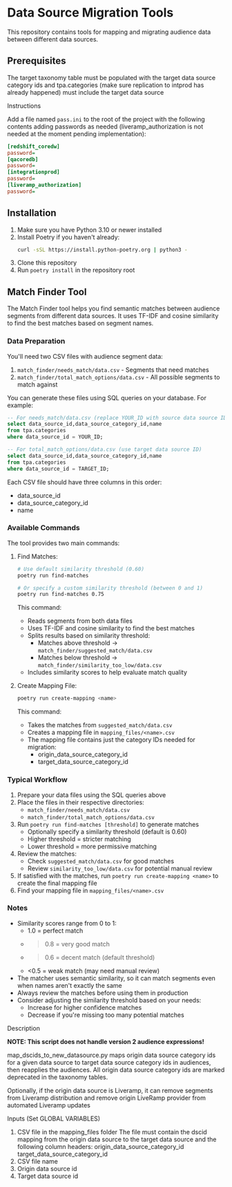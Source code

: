 # Data Source Migration Tools

This repository contains tools for mapping and migrating audience data between different data sources.

## Prerequisites
The target taxonomy table must be populated with the target data source category ids and tpa.categories (make sure replication to intprod has already happened) must include the target data source

Instructions

Add a file named `pass.ini` to the root of the project with the following contents adding passwords as needed (liveramp_authorization is not needed at the moment pending implementation):

```ini
[redshift_coredw]
password=
[qacoredb]
password=
[integrationprod]
password=
[liveramp_authorization]
password=
```

## Installation

1. Make sure you have Python 3.10 or newer installed
2. Install Poetry if you haven't already:
   ```bash
   curl -sSL https://install.python-poetry.org | python3 -
   ```
3. Clone this repository
4. Run `poetry install` in the repository root

## Match Finder Tool

The Match Finder tool helps you find semantic matches between audience segments from different data sources. It uses TF-IDF and cosine similarity to find the best matches based on segment names.

### Data Preparation

You'll need two CSV files with audience segment data:

1. `match_finder/needs_match/data.csv` - Segments that need matches
2. `match_finder/total_match_options/data.csv` - All possible segments to match against

You can generate these files using SQL queries on your database. For example:

```sql
-- For needs_match/data.csv (replace YOUR_ID with source data source ID)
select data_source_id,data_source_category_id,name 
from tpa.categories
where data_source_id = YOUR_ID;

-- For total_match_options/data.csv (use target data source ID)
select data_source_id,data_source_category_id,name 
from tpa.categories
where data_source_id = TARGET_ID;
```

Each CSV file should have three columns in this order:
- data_source_id
- data_source_category_id
- name

### Available Commands

The tool provides two main commands:

1. Find Matches:
   ```bash
   # Use default similarity threshold (0.60)
   poetry run find-matches

   # Or specify a custom similarity threshold (between 0 and 1)
   poetry run find-matches 0.75
   ```
   This command:
   - Reads segments from both data files
   - Uses TF-IDF and cosine similarity to find the best matches
   - Splits results based on similarity threshold:
     - Matches above threshold → `match_finder/suggested_match/data.csv`
     - Matches below threshold → `match_finder/similarity_too_low/data.csv`
   - Includes similarity scores to help evaluate match quality

2. Create Mapping File:
   ```bash
   poetry run create-mapping <name>
   ```
   This command:
   - Takes the matches from `suggested_match/data.csv`
   - Creates a mapping file in `mapping_files/<name>.csv`
   - The mapping file contains just the category IDs needed for migration:
     - origin_data_source_category_id
     - target_data_source_category_id

### Typical Workflow

1. Prepare your data files using the SQL queries above
2. Place the files in their respective directories:
   - `match_finder/needs_match/data.csv`
   - `match_finder/total_match_options/data.csv`
3. Run `poetry run find-matches [threshold]` to generate matches
   - Optionally specify a similarity threshold (default is 0.60)
   - Higher threshold = stricter matching
   - Lower threshold = more permissive matching
4. Review the matches:
   - Check `suggested_match/data.csv` for good matches
   - Review `similarity_too_low/data.csv` for potential manual review
5. If satisfied with the matches, run `poetry run create-mapping <name>` to create the final mapping file
6. Find your mapping file in `mapping_files/<name>.csv`

### Notes

- Similarity scores range from 0 to 1:
  - 1.0 = perfect match
  - >0.8 = very good match
  - >0.6 = decent match (default threshold)
  - <0.5 = weak match (may need manual review)
- The matcher uses semantic similarity, so it can match segments even when names aren't exactly the same
- Always review the matches before using them in production
- Consider adjusting the similarity threshold based on your needs:
  - Increase for higher confidence matches
  - Decrease if you're missing too many potential matches

Description

**NOTE: This script does not handle version 2 audience expressions!**

map_dscids_to_new_datasource.py maps origin data source category ids for a given data source to target data source category ids in audiences, then reapplies the audiences.
All origin data source category ids are marked deprecated in the taxonomy tables.

Optionally, if the origin data source is Liveramp, it can remove segments from Liveramp distribution and remove origin LiveRamp provider from automated Liveramp updates

Inputs (Set GLOBAL VARIABLES)
1. CSV file in the mapping_files folder
   The file must contain the dscid mapping from the origin data source to the target data source and the following
   column headers:
   origin_data_source_category_id
   target_data_source_category_id
2. CSV file name
3. Origin data source id
4. Target data source id




